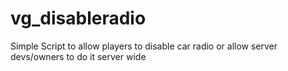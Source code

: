 # vg_disableradio
 Simple Script to allow players to disable car radio or allow server devs/owners to do it server wide
